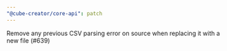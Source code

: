 ```yaml
---
"@cube-creator/core-api": patch
---
```


Remove any previous CSV parsing error on source when replacing it with a new file (#639)
